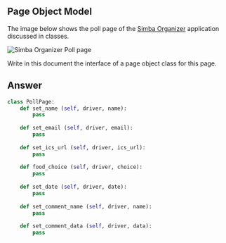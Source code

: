 ## Page Object Model

The image below shows the poll page of the [Simba Organizer](https://github.com/barais/doodlestudent/) application discussed in classes.

![Simba Organizer Poll page](simba-poll-page.png)

Write in this document the interface of a page object class for this page.

## Answer

```python
class PollPage:
    def set_name (self, driver, name):
        pass
    
    def set_email (self, driver, email):
        pass
    
    def set_ics_url (self, driver, ics_url):
        pass
    
    def food_choice (self, driver, choice):
        pass
    
    def set_date (self, driver, date):
        pass
    
    def set_comment_name (self, driver, name):
        pass
    
    def set_comment_data (self, driver, data):
        pass

```